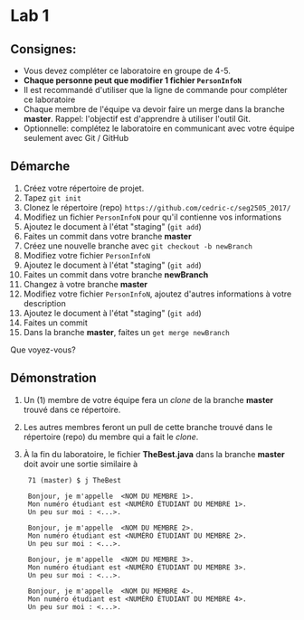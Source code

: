 
# Lab 1 


## Consignes:

- Vous devez compléter ce laboratoire en groupe de 4-5.
- **Chaque personne peut que modifier 1 fichier `PersonInfoN`**
- Il est recommandé d'utiliser que la ligne de commande pour compléter ce laboratoire
- Chaque membre de l'équipe va devoir faire un merge dans la branche **master**. Rappel: l'objectif est d'apprendre à utiliser l'outil Git.
- Optionnelle: complétez le laboratoire en communicant avec votre équipe seulement avec Git / GitHub

## Démarche
1. Créez votre répertoire de projet.
2. Tapez `git init`
3. Clonez le répertoire (repo) `https://github.com/cedric-c/seg2505_2017/`
4. Modifiez un fichier `PersonInfoN` pour qu'il contienne vos informations
5. Ajoutez le document à l'état "staging" (`git add`)
6. Faites un commit dans votre branche **master**
7. Créez une nouvelle branche avec `git checkout -b newBranch`
8. Modifiez votre fichier `PersonInfoN`
9. Ajoutez le document à l'état "staging" (`git add`)
10. Faites un commit dans votre branche **newBranch**
11. Changez à votre branche **master**
12. Modifiez votre fichier `PersonInfoN`, ajoutez d'autres informations à votre description
13. Ajoutez le document à l'état "staging" (`git add`)
14. Faites un commit
15. Dans la branche **master**, faites un `get merge newBranch`

Que voyez-vous?

## Démonstration

1. Un (1) membre de votre équipe fera un _clone_ de la branche **master** trouvé dans ce répertoire.
2. Les autres membres feront un pull de cette branche trouvé dans le répertoire (repo) du membre qui a fait le _clone_.
3. À la fin du laboratoire, le fichier **TheBest.java** dans la branche **master** doit avoir une sortie similaire à

        71 (master) $ j TheBest
        
        Bonjour, je m'appelle  <NOM DU MEMBRE 1>.
        Mon numéro étudiant est <NUMÉRO ÉTUDIANT DU MEMBRE 1>.
        Un peu sur moi : <...>.
        
        Bonjour, je m'appelle  <NOM DU MEMBRE 2>.
        Mon numéro étudiant est <NUMÉRO ÉTUDIANT DU MEMBRE 2>.
        Un peu sur moi : <...>.
        
        Bonjour, je m'appelle  <NOM DU MEMBRE 3>.
        Mon numéro étudiant est <NUMÉRO ÉTUDIANT DU MEMBRE 3>.
        Un peu sur moi : <...>.
        
        Bonjour, je m'appelle  <NOM DU MEMBRE 4>.
        Mon numéro étudiant est <NUMÉRO ÉTUDIANT DU MEMBRE 4>.
        Un peu sur moi : <...>.


